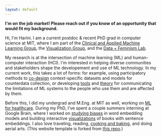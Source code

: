 ```yaml
---
layout: default
---
```

**I'm on the job market! Please reach out if you know of an opportunity that would fit my background.**

Hi, I'm Harini. I am a current postdoc & recent PhD grad in computer science at MIT, where I am part of the [Clinical and Applied Machine Learning Group](https://ddig.csail.mit.edu/), the [Visualization Group](http://vis.csail.mit.edu/), and the [Data + Feminism Lab](https://dataplusfeminism.mit.edu/). 

My research is at the intersection of machine learning (ML) and human-computer interaction (HCI). I'm interested in helping diverse communities and stakeholders shape the developement and use of ML technology.  In my current work, this takes a lot of forms: for example, using participatory methods to [co-design](https://dl.acm.org/doi/10.1145/3531146.3533132) context-specific datasets and models for counterdata collection, or developing [tools](https://drive.google.com/file/d/1MXG1ZgPkByEGoX933y34oswS0x_OaFsJ/view?usp=sharing) and [theory](https://dl.acm.org/doi/pdf/10.1145/3411764.3445088) for communicating the limitations of ML systems to the people who use them and are affected by them.    

Before this, I did my undergrad and M.Eng. at MIT as well, working on [ML for healthcare](http://proceedings.mlr.press/v68/suresh17a/suresh17a.pdf). During my PhD, I've spent a couple summers interning at Google Brain, where I worked on [studying biases](https://arxiv.org/pdf/2011.03395.pdf) in word embedding models and building interactive [visualizations](https://github.com/PAIR-code/book-viz) of books with sentence embeddings. I also love traveling, reading, [cooking and baking](https://www.instagram.com/thebubblesbakery/), and doing aerial arts. (This website template is forked from [this repo](https://github.com/ankitsultana/researcher).)
